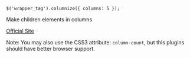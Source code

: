 `$('wrapper_tag').columnize({ columns: 5 });`

Make children elements in columns

[Official Site](http://welcome.totheinter.net/columnizer-jquery-plugin/)

Note: You may also use the CSS3 attribute: `column-count`, but this plugins should have better browser support.